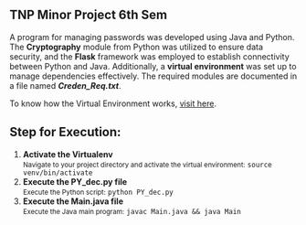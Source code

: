 <h2>TNP Minor Project 6th Sem</h2>

<p>
A program for managing passwords was developed using Java and Python. The <strong>Cryptography</strong> module from Python was utilized to ensure data security, and the <strong>Flask</strong> framework was employed to establish connectivity between Python and Java. Additionally, a <strong>virtual environment</strong> was set up to manage dependencies effectively. The required modules are documented in a file named <strong><em>Creden_Req.txt</em></strong>.

</p>

<p>
  To know how the Virtual Environment works, <a href="https://www.freecodecamp.org/news/how-to-setup-virtual-environments-in-python/" target="_blank">visit here</a>.
</p>

<h2>Step for Execution:</h2>
<ol>
  <li>
    <strong>Activate the Virtualenv</strong><br>
    <small>Navigate to your project directory and activate the virtual environment:</small>
    <code>source venv/bin/activate</code>
  </li>
  <li>
    <strong>Execute the PY_dec.py file</strong><br>
    <small>Execute the Python script:</small>
    <code>python PY_dec.py</code>
  </li>
  <li>
    <strong>Execute the Main.java file</strong><br>
    <small>Execute the Java main program:</small>
    <code>javac Main.java && java Main</code>
  </li>
</ol>

